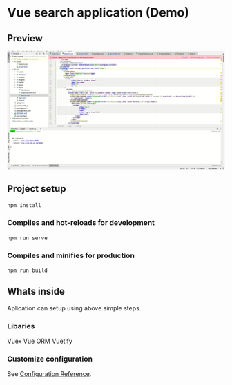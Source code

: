 # Vue search application (Demo)

## Preview

![](demo.gif)

## Project setup
```
npm install
```

### Compiles and hot-reloads for development
```
npm run serve
```

### Compiles and minifies for production
```
npm run build
```
## Whats inside

Aplication can setup using above simple steps. 

### Libaries
Vuex
Vue ORM
Vuetify

### Customize configuration
See [Configuration Reference](https://cli.vuejs.org/config/).
